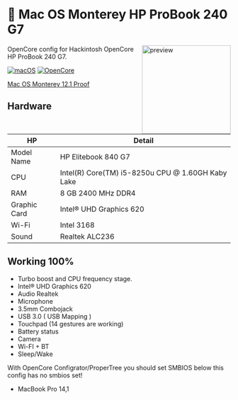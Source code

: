 
#  Mac OS Monterey HP ProBook 240 G7
<img align="right" src="https://outletclick.com/media/catalog/product/cache/15/image/9df78eab33525d08d6e5fb8d27136e95/6/e/6eb20ear_.png" width="200px" alt="preview">

OpenCore config for Hackintosh OpenCore HP ProBook 240 G7.

[![macOS](https://img.shields.io/badge/macos-monterey-brightgreen.svg)](https://support.apple.com/en-us/HT211683)
[![OpenCore](https://img.shields.io/badge/OpenCore-0.7.7-9cf)](https://github.com/acidanthera/OpenCorePkg)

[Mac OS Monterey 12.1 Proof](https://imgur.com/a/821AxKM)

</details>


## Hardware

| **HP** | Detail                                                  |
| ------------------- | ------------------------------------------- |
| Model Name      | HP Elitebook 840 G7      |
| CPU              | Intel(R) Core(TM) i5-8250u CPU @ 1.60GH Kaby Lake             |
| RAM           | 8 GB 2400 MHz DDR4    |
| Graphic Card | Intel® UHD Graphics 620                     |
| Wi-Fi             | Intel 3168 |
| Sound       | Realtek ALC236                       |

## Working 100% 

- Turbo boost and CPU frequency stage.
- Intel® UHD Graphics 620
- Audio Realtek
- Microphone
- 3.5mm Combojack
- USB 3.0 ( USB Mapping )
- Touchpad (14 gestures are working)
- Battery status
- Camera
- Wi-FI + BT
- Sleep/Wake


With OpenCore Configrator/ProperTree you should set SMBIOS below this config has no smbios set!
  - MacBook Pro 14,1
